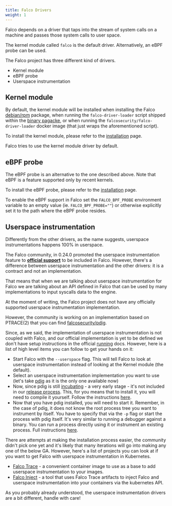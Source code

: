 ```yaml
---
title: Falco Drivers
weight: 1
---
```


Falco depends on a driver that taps into the stream of system calls on a machine and passes those system calls to user space.

The kernel module called `falco` is the default driver. Alternatively, an eBPF probe can be used. 

The Falco project has three different kind of drivers.

- Kernel module
- eBPF probe
- Userspace instrumentation

## Kernel module

By default, the kernel module will be installed when installing the Falco [debian/rpm](/docs/installation) package, when running the `falco-driver-loader` script shipped within the [binary pagacke](/docs/installation#linux-binary), or when running the `falcosecurity/falco-driver-loader` docker image (that just wraps the aforementioned script). 

To install the kernel module, please refer to the [installation](/docs/installation/#install-driver) page.

Falco tries to use the kernel module driver by default.

## eBPF probe

The eBPF probe is an alternative to the one described above. Note that eBPF is a feature supported only by recent kernels.

To install the eBPF probe, please refer to the [installation](/docs/installation/#install-driver) page.

To enable the eBPF support in Falco set the `FALCO_BPF_PROBE` environment variable to an empty value (ie. `FALCO_BPF_PROBE=""`) or otherwise explicitly set it to the path where the eBPF probe resides.

## Userspace instrumentation

Differently from the other drivers, as the name suggests, userspace instrumentations happens 100% in userspace.

The Falco community, in 0.24.0 promoted the userspace instrumentation feature to **[official support](https://github.com/falcosecurity/evolution#official-support)** to be included in Falco.
However, there's a difference between userspace instrumentation and the other drivers: it is a contract and not an implementation.

That means that when we are talking about userspace instrumentation for Falco we are talking about an API defined in Falco
that can be used by many implementations to input syscalls data to the engine.

At the moment of writing, the Falco project does not have any officially supported userspace instrumentation implementation.

However, the community is working on an implementation based on PTRACE(2)
that you can find [falcosecurity/pdig](https://github.com/falcosecurity/pdig).

Since, as we said, the implementation of userspace instrumentation is not coupled with Falco, and our official implementation
is yet to be defined we don't have setup instructions in the official [running](/docs/running/) docs. However, here is a
list of high level items you can follow to get your hands on it:

- Start Falco with the `--userspace` flag. This will tell Falco to look at userspace instrumentation instead of looking at the Kernel module (the default).
- Select an userspace instrumentation implementation you want to use (let's take [pdig](https://github.com/falcosecurity/pdig) as it is the only one available now)
- Now, since pdig is still [incubating](https://github.com/falcosecurity/evolution#incubating) - a very early stage - it's not included in our [release process](https://github.com/falcosecurity/falco/blob/master/RELEASE.md). This, for you means that to install it, you will need to compile it yourself. Follow the instructions [here](https://github.com/falcosecurity/pdig#instructions).
- Now that you have pdig installed, you will need to start it. Remember, in the case of pdig, it does not know the root process tree you want to instrument by itself. You have to specify that via the  `-p` flag or start the process with pdig itself. It's very similar to running a debugger against a binary. You can run a process directly using it or instrument an existing process. Full instructions [here](https://github.com/falcosecurity/pdig#how-to-run-it).

There are attempts at making the installation process easier, the community didn't pick one yet and it's likely that many iterations will go into making any one of the below GA. However, here's a list of projects you can look at if you want to get Falco with userspace instrumentation in Kubernetes.

- [Falco Trace](https://github.com/krisnova/falco-trace) - a convenient container image to use as a base to add userspace instrumentation to your images.
- [Falco Inject](https://github.com/fntlnz/falco-inject) - a tool that uses Falco Trace artifacts to inject Falco and userspace instrumentation into your containers via the kubernetes API.

As you probably already understood, the userspace instrumentation drivers are a bit different, handle with care!
